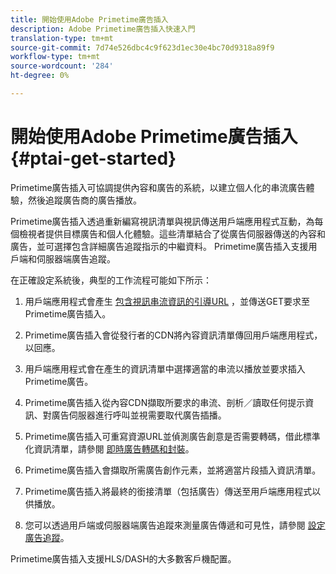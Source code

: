 ```yaml
---
title: 開始使用Adobe Primetime廣告插入
description: Adobe Primetime廣告插入快速入門
translation-type: tm+mt
source-git-commit: 7d74e526dbc4c9f623d1ec30e4bc70d9318a89f9
workflow-type: tm+mt
source-wordcount: '284'
ht-degree: 0%

---
```



# 開始使用Adobe Primetime廣告插入 {#ptai-get-started}

Primetime廣告插入可協調提供內容和廣告的系統，以建立個人化的串流廣告體驗，然後追蹤廣告商的廣告播放。

Primetime廣告插入透過重新編寫視訊清單與視訊傳送用戶端應用程式互動，為每個檢視者提供目標廣告和個人化體驗。這些清單結合了從廣告伺服器傳送的內容和廣告，並可選擇包含詳細廣告追蹤指示的中繼資料。 Primetime廣告插入支援用戶端和伺服器端廣告追蹤。

在正確設定系統後，典型的工作流程可能如下所示：

1. 用戶端應用程式會產生 [包含視訊串流資訊的引導URL](/help/dynamic-ad-insertion/msapi-topics/ms-getting-started/ms-api-query-params.md) ，並傳送GET要求至Primetime廣告插入。

1. Primetime廣告插入會從發行者的CDN將內容資訊清單傳回用戶端應用程式，以回應。

1. 用戶端應用程式會在產生的資訊清單中選擇適當的串流以播放並要求插入Primetime廣告。

1. Primetime廣告插入從內容CDN擷取所要求的串流、剖析／讀取任何提示資訊、對廣告伺服器進行呼叫並視需要取代廣告插播。

1. Primetime廣告插入可重寫資源URL並偵測廣告創意是否需要轉碼，借此標準化資訊清單，請參閱 [即時廣告轉碼](just-in-time-transcoding.md)[和封裝](just-in-time-repackaging.md)。

1. Primetime廣告插入會擷取所需廣告創作元素，並將適當片段插入資訊清單。

1. Primetime廣告插入將最終的銜接清單（包括廣告）傳送至用戶端應用程式以供播放。

1. 您可以透過用戶端或伺服器端廣告追蹤來測量廣告傳遞和可見性，請參閱 [設定廣告追蹤](set-up-ad-tracking.md)。

Primetime廣告插入支援HLS/DASH的大多數客戶機配置。
